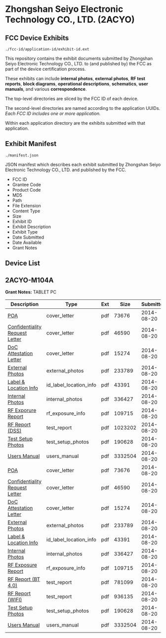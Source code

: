 # Zhongshan Seiyo Electronic Technology CO., LTD. (2ACYO)
## FCC Device Exhibits

```
./fcc-id/application-id/exhibit-id.ext
```

This repository contains the exhibit documents submitted by Zhongshan Seiyo Electronic Technology CO., LTD. to (and published by) the FCC as part of the device certification process.

These exhibits can include **internal photos**, **external photos**, **RF test reports**, **block diagrams**, **operational descriptions**, **schematics**, **user manuals**, and various **correspondence**.

The top-level directories are sliced by the FCC ID of each device.

The second-level directories are named according to the application UUIDs. *Each FCC ID includes one or more application.*

Within each application directory are the exhibits submitted with that application. 

## Exhibit Manifest

```
./manifest.json
```

JSON manifest which describes each exhibit submitted by Zhongshan Seiyo Electronic Technology CO., LTD. and published by the FCC.

- FCC ID
- Grantee Code
- Product Code
- MD5
- Path
- File Extension
- Content Type
- Size
- Exhibit ID
- Exhibit Description
- Exhibit Type
- Date Submitted
- Date Available
- Grant Notes

## Device List
## 2ACYO-M104A
**Grant Notes:** TABLET PC

| Description | Type | Ext | Size | Submitted | Available |
| ----------- | ---- | --- | ---- | --------- | --------- |
| [POA](2ACYO-M104A/9860fe6b3748fe7413d116abd1db792c/2363731.pdf) | cover_letter | pdf | 73676 | 2014-08-20 | 2014-08-20 |
| [Confidentiality Request Letter](2ACYO-M104A/9860fe6b3748fe7413d116abd1db792c/2363732.pdf) | cover_letter | pdf | 46590 | 2014-08-20 | 2014-08-20 |
| [DoC Attestation Letter](2ACYO-M104A/9860fe6b3748fe7413d116abd1db792c/2363733.pdf) | cover_letter | pdf | 15274 | 2014-08-20 | 2014-08-20 |
| [External Photos](2ACYO-M104A/9860fe6b3748fe7413d116abd1db792c/2363737.pdf) | external_photos | pdf | 233789 | 2014-08-20 | 2014-08-20 |
| [Label & Location Info](2ACYO-M104A/9860fe6b3748fe7413d116abd1db792c/2363739.pdf) | id_label_location_info | pdf | 43391 | 2014-08-20 | 2014-08-20 |
| [Internal Photos](2ACYO-M104A/9860fe6b3748fe7413d116abd1db792c/2363738.pdf) | internal_photos | pdf | 336427 | 2014-08-20 | 2014-08-20 |
| [RF Exporure Report](2ACYO-M104A/9860fe6b3748fe7413d116abd1db792c/2363742.pdf) | rf_exposure_info | pdf | 109715 | 2014-08-20 | 2014-08-20 |
| [RF Report (DSS)](2ACYO-M104A/9860fe6b3748fe7413d116abd1db792c/2363741.pdf) | test_report | pdf | 1023202 | 2014-08-20 | 2014-08-20 |
| [Test Setup Photos](2ACYO-M104A/9860fe6b3748fe7413d116abd1db792c/2363743.pdf) | test_setup_photos | pdf | 190628 | 2014-08-20 | 2014-08-20 |
| [Users Manual](2ACYO-M104A/9860fe6b3748fe7413d116abd1db792c/2363740.pdf) | users_manual | pdf | 3332504 | 2014-08-20 | 2014-08-20 |
| [POA](2ACYO-M104A/c8937026699aed7a68534b6eb65756e0/2363731.pdf) | cover_letter | pdf | 73676 | 2014-08-20 | 2014-08-20 |
| [Confidentiality Request Letter](2ACYO-M104A/c8937026699aed7a68534b6eb65756e0/2363732.pdf) | cover_letter | pdf | 46590 | 2014-08-20 | 2014-08-20 |
| [DoC Attestation Letter](2ACYO-M104A/c8937026699aed7a68534b6eb65756e0/2363733.pdf) | cover_letter | pdf | 15274 | 2014-08-20 | 2014-08-20 |
| [External Photos](2ACYO-M104A/c8937026699aed7a68534b6eb65756e0/2363737.pdf) | external_photos | pdf | 233789 | 2014-08-20 | 2014-08-20 |
| [Label & Location Info](2ACYO-M104A/c8937026699aed7a68534b6eb65756e0/2363739.pdf) | id_label_location_info | pdf | 43391 | 2014-08-20 | 2014-08-20 |
| [Internal Photos](2ACYO-M104A/c8937026699aed7a68534b6eb65756e0/2363738.pdf) | internal_photos | pdf | 336427 | 2014-08-20 | 2014-08-20 |
| [RF Exposure Report](2ACYO-M104A/c8937026699aed7a68534b6eb65756e0/2363742.pdf) | rf_exposure_info | pdf | 109715 | 2014-08-20 | 2014-08-20 |
| [RF Report (BT 4.0)](2ACYO-M104A/c8937026699aed7a68534b6eb65756e0/2363758.pdf) | test_report | pdf | 781099 | 2014-08-20 | 2014-08-20 |
| [RF Report (WIFI)](2ACYO-M104A/c8937026699aed7a68534b6eb65756e0/2363759.pdf) | test_report | pdf | 936135 | 2014-08-20 | 2014-08-20 |
| [Test Setup Photos](2ACYO-M104A/c8937026699aed7a68534b6eb65756e0/2363743.pdf) | test_setup_photos | pdf | 190628 | 2014-08-20 | 2014-08-20 |
| [Users Manual](2ACYO-M104A/c8937026699aed7a68534b6eb65756e0/2363740.pdf) | users_manual | pdf | 3332504 | 2014-08-20 | 2014-08-20 |

